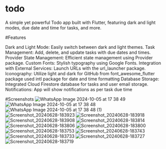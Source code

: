 # todo

A simple yet powerful Todo app built with Flutter, featuring dark and light modes, due date and time for tasks, and more.


#Features

Dark and Light Mode: Easily switch between dark and light themes.
Task Management: Add, delete, and update tasks with due dates and times.
Provider State Management: Efficient state management using Provider package.
Custom Fonts: Stylish typography using Google Fonts.
Integration with External Services: Launch URLs with the url_launcher package.
Iconography: Utilize light and dark for GitHub from font_awesome_flutter package
used intl package for date and time formatting
Database Storage: Integrated Cloud Firestore database for tasks and user email storage.
Notifications: App will show notifications as per task due time



#Screenshots
![WhatsApp Image 2024-10-05 at 17 38 49](https://github.com/user-attachments/assets/49808bca-5590-4948-8232-7bab14650c1d)
![WhatsApp Image 2024-10-05 at 17 38 48](https://github.com/user-attachments/assets/a4a3243f-e126-4698-acf0-188967b344ab)
![WhatsApp Image 2024-10-05 at 17 38 48 (1)](https://github.com/user-attachments/assets/3962c871-4c61-4b5a-ad0e-79027247c6c1)
![Screenshot_20240628-183923](https://github.com/ChinmayMangela/todo/assets/116483169/e8945609-69e0-4b08-bfbd-f31be25309e4)
![Screenshot_20240628-183918](https://github.com/ChinmayMangela/todo/assets/116483169/c10355a0-b363-489a-9863-af8f57e12310)
![Screenshot_20240628-183908](https://github.com/ChinmayMangela/todo/assets/116483169/eecc1761-9122-4572-bcde-9f6a8d87856f)
![Screenshot_20240628-183814](https://github.com/ChinmayMangela/todo/assets/116483169/a36b9cee-7742-48aa-911c-917be4f6c462)
![Screenshot_20240628-183806](https://github.com/ChinmayMangela/todo/assets/116483169/0c0f7913-4ba5-4e52-ab3a-2cf8c3be0d14)
![Screenshot_20240628-183800](https://github.com/ChinmayMangela/todo/assets/116483169/5a3ac263-4a51-4793-a274-69efd931eac6)
![Screenshot_20240628-183753](https://github.com/ChinmayMangela/todo/assets/116483169/bc44cac9-5684-450b-acb6-662c2d26c7c0)
![Screenshot_20240628-183743](https://github.com/ChinmayMangela/todo/assets/116483169/ed91093f-c266-4fd0-ac77-deff277ca9f7)
![Screenshot_20240628-183733](https://github.com/ChinmayMangela/todo/assets/116483169/6428c4a9-3afc-4f93-bc68-52bd5070227a)
![Screenshot_20240628-183727](https://github.com/ChinmayMangela/todo/assets/116483169/c9a0d719-5697-40ad-a03a-bebbcca5d30a)
![Screenshot_20240628-183719](https://github.com/ChinmayMangela/todo/assets/116483169/90476a40-6662-4355-8576-7c6cd98a3422)

